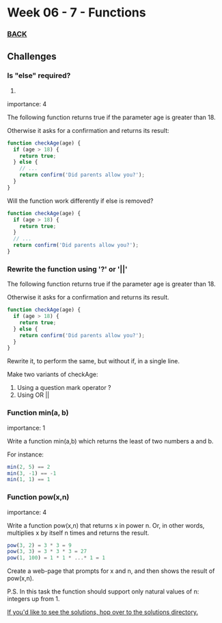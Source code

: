 # Week 06 - 7 - Functions


### [BACK](../)


## Challenges 

### Is "else" required?

1. 

importance: 4

The following function returns true if the parameter age is greater than 18.

Otherwise it asks for a confirmation and returns its result:

```js
function checkAge(age) {
  if (age > 18) {
    return true;
  } else {
    // ...
    return confirm('Did parents allow you?');
  }
}

```

Will the function work differently if else is removed?

```js
function checkAge(age) {
  if (age > 18) {
    return true;
  }
  // ...
  return confirm('Did parents allow you?');
}
```

### Rewrite the function using '?' or '||'
The following function returns true if the parameter age is greater than 18.

Otherwise it asks for a confirmation and returns its result.
```js
function checkAge(age) {
  if (age > 18) {
    return true;
  } else {
    return confirm('Did parents allow you?');
  }
}
```
Rewrite it, to perform the same, but without if, in a single line.

Make two variants of checkAge:

  1. Using a question mark operator ?
  2. Using OR ||


### Function min(a, b)
importance: 1

Write a function min(a,b) which returns the least of two numbers a and b.

For instance:

```js
min(2, 5) == 2
min(3, -1) == -1
min(1, 1) == 1
```

### Function pow(x,n)
importance: 4

Write a function pow(x,n) that returns x in power n. Or, in other words, multiplies x by itself n times and returns the result.

```js
pow(3, 2) = 3 * 3 = 9
pow(3, 3) = 3 * 3 * 3 = 27
pow(1, 100) = 1 * 1 * ...* 1 = 1
```

Create a web-page that prompts for x and n, and then shows the result of pow(x,n).

P.S. In this task the function should support only natural values of n: integers up from 1.

[If you'd like to see the solutions, hop over to the solutions directory.](./labs/functions/solutions/index.md)